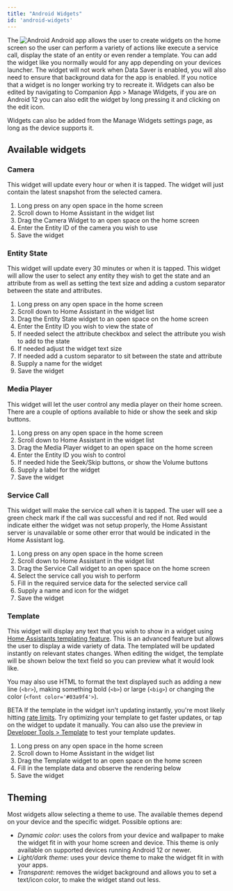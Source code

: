 ```yaml
---
title: "Android Widgets"
id: 'android-widgets'
---
```


The ![Android](/assets/android.svg) Android app allows the user to create widgets on the home screen so the user can perform a variety of actions like execute a service call, display the state of an entity or even render a template. You can add the widget like you normally would for any app depending on your devices launcher. The widget will not work when Data Saver is enabled, you will also need to ensure that background data for the app is enabled. If you notice that a widget is no longer working try to recreate it. Widgets can also be edited by navigating to Companion App > Manage Widgets, if you are on Android 12 you can also edit the widget by long pressing it and clicking on the edit icon.

Widgets can also be added from the Manage Widgets settings page, as long as the device supports it.

## Available widgets

### Camera

This widget will update every hour or when it is tapped. The widget will just contain the latest snapshot from the selected camera.

1.  Long press on any open space in the home screen
2.  Scroll down to Home Assistant in the widget list
3.  Drag the Camera Widget to an open space on the home screen
4.  Enter the Entity ID of the camera you wish to use
5.  Save the widget

### Entity State

This widget will update every 30 minutes or when it is tapped. This widget will allow the user to select any entity they wish to get the state and an attribute from as well as setting the text size and adding a custom separator between the state and attributes.

1.  Long press on any open space in the home screen
2.  Scroll down to Home Assistant in the widget list
3.  Drag the Entity State widget to an open space on the home screen
4.  Enter the Entity ID you wish to view the state of
5.  If needed select the attribute checkbox and select the attribute you wish to add to the state
6.  If needed adjust the widget text size
7.  If needed add a custom separator to sit between the state and attribute
8.  Supply a name for the widget
9.  Save the widget


### Media Player

This widget will let the user control any media player on their home screen. There are a couple of options available to hide or show the seek and skip buttons.

1.  Long press on any open space in the home screen
2.  Scroll down to Home Assistant in the widget list
3.  Drag the Media Player widget to an open space on the home screen
4.  Enter the Entity ID you wish to control
5.  If needed hide the Seek/Skip buttons, or show the Volume buttons
6.  Supply a label for the widget
7.  Save the widget

### Service Call

This widget will make the service call when it is tapped. The user will see a green check mark if the call was successful and red if not. Red would indicate either the widget was not setup properly, the Home Assistant server is unavailable or some other error that would be indicated in the Home Assistant log.

1.  Long press on any open space in the home screen
2.  Scroll down to Home Assistant in the widget list
3.  Drag the Service Call widget to an open space on the home screen
4.  Select the service call you wish to perform
5.  Fill in the required service data for the selected service call
6.  Supply a name and icon for the widget
7.  Save the widget


### Template

This widget will display any text that you wish to show in a widget using [Home Assistants templating feature](https://www.home-assistant.io/docs/configuration/templating/). This is an advanced feature but allows the user to display a wide variety of data. The templated will be updated instantly on relevant states changes. When editing the widget, the template will be shown below the text field so you can preview what it would look like.

You may also use HTML to format the text displayed such as adding a new line (`<br>`), making something bold (`<b>`) or large (`<big>`) or changing the color (`<font color='#03a9f4'>`).

<span class='beta'>BETA</span> If the template in the widget isn't updating instantly, you're most likely hitting [rate limits](https://www.home-assistant.io/integrations/template/#rate-limiting-updates). Try optimizing your template to get faster updates, or tap on the widget to update it manually. You can also use the preview in [Developer Tools > Template](https://my.home-assistant.io/redirect/developer_template/) to test your template updates.

1.  Long press on any open space in the home screen
2.  Scroll down to Home Assistant in the widget list
3.  Drag the Template widget to an open space on the home screen
4.  Fill in the template data and observe the rendering below
5.  Save the widget

## Theming

Most widgets allow selecting a theme to use. The available themes depend on your device and the specific widget. Possible options are:

 - *Dynamic color*: uses the colors from your device and wallpaper to make the widget fit in with your home screen and device. This theme is only available on supported devices running Android 12 or newer.
 - *Light/dark theme*: uses your device theme to make the widget fit in with your apps.
 - *Transparent*: removes the widget background and allows you to set a text/icon color, to make the widget stand out less.
